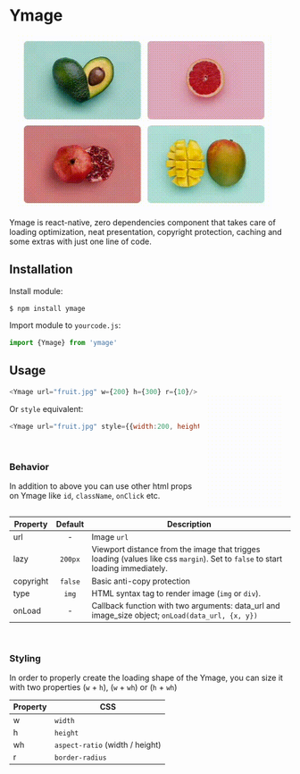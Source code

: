 # Ymage

<img align="center" width="456" height="312" style="margin: 0 1rem" src="./public/out.gif" >

Ymage is react-native, zero dependencies component that takes care of loading optimization, neat presentation, copyright protection, caching and some extras with just one line of code.


## Installation

Install module:
```shell
$ npm install ymage
```

Import module to `yourcode.js`:
```JavaScript
import {Ymage} from 'ymage'
```

## Usage

<img align="right" width="132" height="200" style="margin: 1rem" src="./public/out3.gif" >

```JavaScript
<Ymage url="fruit.jpg" w={200} h={300} r={10}/>
```

Or `style` equivalent:

```JavaScript
<Ymage url="fruit.jpg" style={{width:200, height:300, borderRadius: 10}}/>
```

<br/>

### Behavior
In addition to above you can use other html props on Ymage like `id`, `className`, `onClick` etc.

|Property|Default|Description|
|-|:-:|-|
|url| - |Image `url`|
|lazy| `200px` | Viewport distance from the image that trigges loading (values like css `margin`). Set to `false` to start loading immediately.|
|copyright|`false`|Basic anti-copy protection|
|type|`img`|HTML syntax tag to render image (`img` or `div`).|
|onLoad| - | Callback function with two arguments: data_url and image_size object; `onLoad(data_url, {x, y})`|


<br/>

### Styling
In order to properly create the loading shape of the Ymage, you can size it with two properties (`w` + `h`), (`w` + `wh`) or (`h` + `wh`)

|Property|CSS|
|-|-|
|w|`width`|
|h|`height`|
|wh|`aspect-ratio` (width / height)|
|r|`border-radius`|
